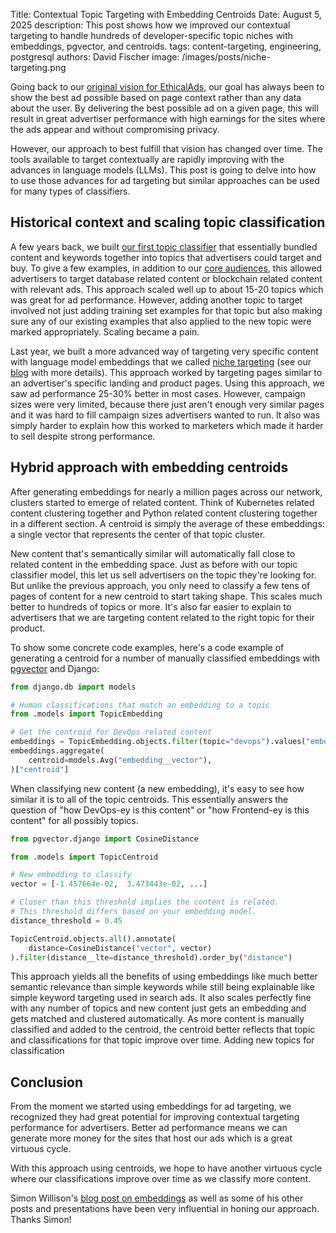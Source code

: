 Title: Contextual Topic Targeting with Embedding Centroids
Date: August 5, 2025
description: This post shows how we improved our contextual targeting to handle hundreds of developer-specific topic niches with embeddings, pgvector, and centroids.
tags: content-targeting, engineering, postgresql
authors: David Fischer
image: /images/posts/niche-targeting.png


Going back to our [original vision for EthicalAds]({filename}../pages/vision.md),
our goal has always been to show the best ad possible based on page context rather than any data about the user.
By delivering the best possible ad on a given page,
this will result in great advertiser performance with high earnings for the sites
where the ads appear and without compromising privacy.

However, our approach to best fulfill that vision has changed over time.
The tools available to target contextually are rapidly improving
with the advances in language models (LLMs).
This post is going to delve into how to use those advances for ad targeting
but similar approaches can be used for many types of classifiers.


## Historical context and scaling topic classification

A few years back, we built [our first topic classifier](https://www.ethicalads.io/blog/2022/11/a-new-approach-to-content-based-targeting-for-advertising/)
that essentially bundled content and keywords together into topics that advertisers could target and buy.
To give a few examples, in addition to our [core audiences]({filename}../pages/advertisers.md#audiences),
this allowed advertisers to target database related content or blockchain related content with relevant ads.
This approach scaled well up to about 15-20 topics which was great for ad performance.
However, adding another topic to target involved not just adding training set examples for that topic
but also making sure any of our existing examples that also applied to the new topic were marked appropriately.
Scaling became a pain.

Last year, we built a more advanced way of targeting very specific content with language model embeddings
that we called [niche targeting]({filename}../pages/niche-targeting.md)
(see our [blog]({filename}../posts/2024-niche-ad-targeting.md) with more details).
This approach worked by targeting pages similar to an advertiser's specific landing and product pages.
Using this approach, we saw ad performance 25-30% better in most cases.
However, campaign sizes were very limited, because there just aren't enough very similar pages and
it was hard to fill campaign sizes advertisers wanted to run.
It also was simply harder to explain how this worked to marketers which made it harder to sell despite strong performance.


## Hybrid approach with embedding centroids

After generating embeddings for nearly a million pages across our network,
clusters started to emerge of related content.
Think of Kubernetes related content clustering together
and Python related content clustering together in a different section.
A centroid is simply the average of these embeddings: a single vector that represents the center of that topic cluster.

New content that's semantically similar will automatically fall close to related content in the embedding space.
Just as before with our topic classifier model, this let us sell advertisers on the topic they're looking for.
But unlike the previous approach, you only need to classify a few tens of pages of content for a new centroid to start taking shape. This scales much better to hundreds of topics or more.
It's also far easier to explain to advertisers that we are targeting content related to the right topic for their product.

To show some concrete code examples, here's a code example of generating a centroid for a number of manually classified embeddings with [pgvector](https://github.com/pgvector/pgvector-python) and Django:

```python
from django.db import models

# Human classifications that match an embedding to a topic
from .models import TopicEmbedding

# Get the centroid for DevOps related content
embeddings = TopicEmbedding.objects.filter(topic="devops").values("embedding__vector")
embeddings.aggregate(
    centroid=models.Avg("embedding__vector"),
)["centroid"]
```

When classifying new content (a new embedding), it's easy to see how similar it is to all of the topic centroids.
This essentially answers the question of "how DevOps-ey is this content" or "how Frontend-ey is this content"
for all possibly topics.

```python
from pgvector.django import CosineDistance

from .models import TopicCentroid

# New embedding to classify
vector = [-1.457664e-02,  3.473443e-02, ...]

# Closer than this threshold implies the content is related.
# This threshold differs based on your embedding model.
distance_threshold = 0.45

TopicCentroid.objects.all().annotate(
    distance=CosineDistance("vector", vector)
).filter(distance__lte=distance_threshold).order_by("distance")
```

This approach yields all the benefits of using embeddings like much better semantic relevance than simple keywords
while still being explainable like simple keyword targeting used in search ads.
It also scales perfectly fine with any number of topics
and new content just gets an embedding and gets matched and clustered automatically.
As more content is manually classified and added to the centroid, the centroid better reflects that topic
and classifications for that topic improve over time.
Adding new topics for classification


## Conclusion

From the moment we started using embeddings for ad targeting,
we recognized they had great potential for improving contextual targeting performance for advertisers.
Better ad performance means we can generate more money for the sites that host our ads
which is a great virtuous cycle.

With this approach using centroids, we hope to have another virtuous cycle
where our classifications improve over time as we classify more content.

Simon Willison's [blog post on embeddings](https://simonwillison.net/2023/Oct/23/embeddings/)
as well as some of his other posts and presentations have been very influential
in honing our approach. Thanks Simon!
